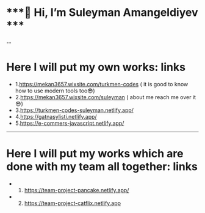  # ***👋 Hi, I’m Suleyman Amangeldiyev *** # 

--
# Here I will put my own works: links
- 1.https://mekan3657.wixsite.com/turkmen-codes ( it is good to know how to use modern tools too😎)
- 2.https://mekan3657.wixsite.com/suleyman ( about me reach me over it 😎)
- 3.https://turkmen-codes-suleyman.netlify.app/
- 4.https://gatnasylisti.netlify.app/
- 5.https://e-commers-javascript.netlify.app/



********************************************************************************
# Here I will put my works which are done with my team all together: links
- 1. https://team-project-pancake.netlify.app/
- 2. https://team-project-catflix.netlify.app
<!---
SuleymanAmangeldiyev/SuleymanAmangeldiyev is a ✨ special ✨ repository because its `README.md` (this file) appears on your GitHub profile.
You can click the Preview link to take a look at your changes.
--->
